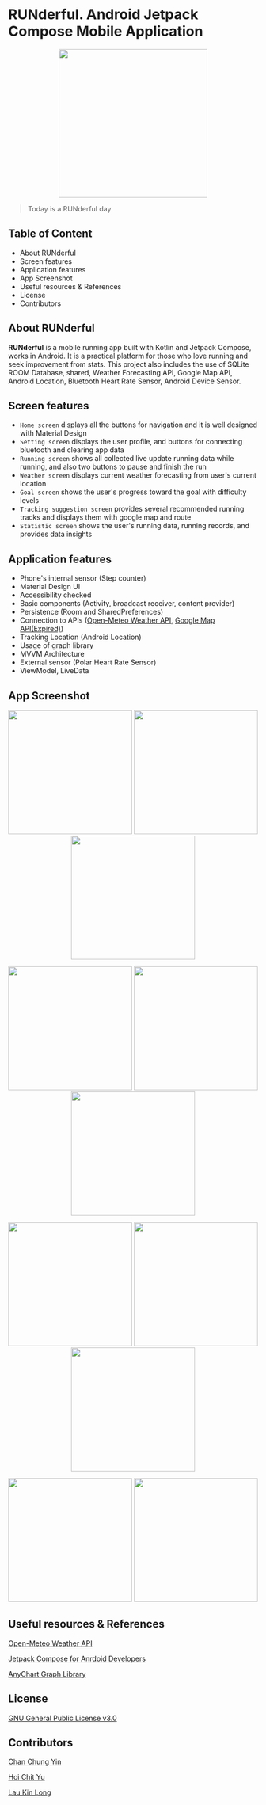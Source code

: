 # RUNderful. Android Jetpack Compose Mobile Application
<p align="center">
<img width="300" src="https://user-images.githubusercontent.com/70948419/195938992-991d5854-7c05-427d-8a01-3cbbb64f4577.jpeg"/>
</p align="center">

> Today is a RUNderful day

## Table of Content
- About RUNderful
- Screen features
- Application features
- App Screenshot
- Useful resources & References
- License
- Contributors

## About RUNderful
**RUNderful** is a mobile running app built with Kotlin and Jetpack Compose, works in Android. It is a practical platform for those who love running and seek improvement from stats. This project also includes the use of SQLite ROOM Database, shared, Weather Forecasting API, Google Map API, Android Location, Bluetooth Heart Rate Sensor, Android Device Sensor.

## Screen features
- `Home screen` displays all the buttons for navigation and it is well designed with Material Design
- `Setting screen` displays the user profile, and buttons for connecting bluetooth and clearing app data
- `Running screen` shows all collected live update running data while running, and also two buttons to pause and finish the run
- `Weather screen` displays current weather forecasting from user's current location
- `Goal screen` shows the user's progress toward the goal with difficulty levels
- `Tracking suggestion screen` provides several recommended running tracks and displays them with google map and route
- `Statistic screen` shows the user's running data, running records, and provides data insights

## Application features
- Phone's internal sensor (Step counter)
- Material Design UI
- Accessibility checked
- Basic components (Activity, broadcast receiver, content provider)
- Persistence (Room and SharedPreferences)
- Connection to APIs ([Open-Meteo Weather API](https://github.com/JulianCCY/RUNderful/blob/main/app/src/main/java/com/example/running_app/data/weather/module/AppModule.kt), [Google Map API(Expired)](https://github.com/JulianCCY/RUNderful/blob/main/app/src/main/AndroidManifest.xml))
- Tracking Location (Android Location)
- Usage of graph library
- MVVM Architecture
- External sensor (Polar Heart Rate Sensor)
- ViewModel, LiveData

## App Screenshot
<p align="center">
  <img src="https://user-images.githubusercontent.com/70948419/195960707-e01f0173-43ef-4ed3-981b-40990759d2a8.png" width="250"> 
  <img src="https://user-images.githubusercontent.com/70948419/195961312-d55c0543-5a08-40d3-b178-90f46b3ec120.png" width="250"> 
  <img src="https://user-images.githubusercontent.com/70948419/195961313-1365a129-15cc-4941-9b2e-ab26de33978e.png" width="250">
</p> 

<p align="center">
  <img src="https://user-images.githubusercontent.com/70948419/195960941-987c42be-04a6-4452-b568-9c69e7da796b.png" width="250"> 
  <img src="https://user-images.githubusercontent.com/70948419/195960979-e221738a-2690-4a6b-b566-fd899e26658e.png" width="250"> 
  <img src="https://user-images.githubusercontent.com/70948419/195960948-803ad656-2668-4af2-a3de-3f59fa381121.png" width="250">
</p> 

<p align="center">
  <img src="https://user-images.githubusercontent.com/70948419/195961037-fa4ded76-d136-4ba0-98d9-0bc73ce963af.png" width="250"> 
  <img src="https://user-images.githubusercontent.com/70948419/195961044-ad88c430-cc5d-4342-830f-7ca4d6453c0f.png" width="250"> 
  <img src="https://user-images.githubusercontent.com/70948419/195961050-27c3ee29-4c7f-40e7-81d1-de34b47a8312.png" width="250">
</p> 

<p align="center">
  <img src="https://user-images.githubusercontent.com/70948419/195961103-45289f61-6863-486e-9a43-e2310be99361.png" width="250"> 
  <img src="https://user-images.githubusercontent.com/70948419/195961107-4eb73585-f2e9-4321-8265-ac0baa77f57c.png" width="250"> 
</p> 


## Useful resources & References
[Open-Meteo Weather API](https://open-meteo.com/en)

[Jetpack Compose for Anrdoid Developers](https://developer.android.com/courses/jetpack-compose/course)

[AnyChart Graph Library](https://github.com/AnyChart/AnyChart-Android)

## License
[GNU General Public License v3.0](https://github.com/JulianCCY/Running_App/blob/main/LICENSE)

## Contributors
[Chan Chung Yin](https://github.com/JulianCCY)

[Hoi Chit Yu](https://github.com/Borissss420)

[Lau Kin Long](https://github.com/ryan20012013)


